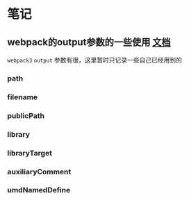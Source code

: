 # 笔记

## webpack的output参数的一些使用 [文档](https://webpack.js.org/configuration/output)

`webpack3` `output` 参数有很，这里暂时只记录一些自己已经用到的

### path

### filename

### publicPath

### library

### libraryTarget

### auxiliaryComment

### umdNamedDefine